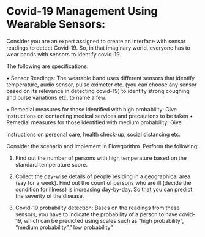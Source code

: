 # Covid-19 Management Using Wearable Sensors:
Consider you are an expert assigned to create an interface with sensor readings to 
detect Covid-19. So, in that imaginary world, everyone has to wear bands with 
sensors to identify covid-19.

The following are specifications:

  • Sensor Readings: The wearable band uses different sensors that identify 
  temperature, audio sensor, pulse oximeter etc. (you can choose any sensor 
  based on its relevance in detecting covid-19) to identify strong coughing and 
  pulse variations etc. to name a few. 
  
  • Remedial measures for those identified with high probability: Give 
  instructions on contacting medical services and precautions to be taken
  • Remedial measures for those identified with medium probability: Give 
  
  instructions on personal care, health check-up, social distancing etc.
  
Consider the scenario and implement in Flowgorithm. Perform the following:

  1. Find out the number of persons with high temperature based on the standard 
  temperature score.
  
  2. Collect the day-wise details of people residing in a geographical area (say for a 
  week). Find out the count of persons who are ill (decide the condition for 
  illness) is increasing day-by-day. So that you can predict the severity of the 
  disease.
  
  3. Covid-19 probability detection: Bases on the readings from these sensors, you 
  have to indicate the probability of a person to have covid-19, which can be 
  predicted using scales such as “high probability”, “medium probability”,” low 
  probability”
